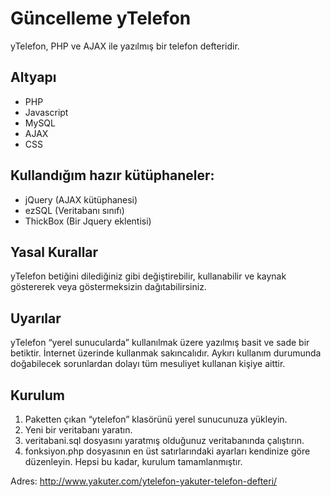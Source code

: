 Güncelleme
yTelefon
========

yTelefon, PHP ve AJAX ile yazılmış bir telefon defteridir.

## Altyapı
* PHP
* Javascript
* MySQL
* AJAX
* CSS

## Kullandığım hazır kütüphaneler:

* jQuery (AJAX kütüphanesi)
* ezSQL (Veritabanı sınıfı)
* ThickBox (Bir Jquery eklentisi)

## Yasal Kurallar
yTelefon betiğini dilediğiniz gibi değiştirebilir, kullanabilir ve kaynak göstererek veya göstermeksizin dağıtabilirsiniz.

## Uyarılar
yTelefon “yerel sunucularda” kullanılmak üzere yazılmış basit ve sade bir betiktir. İnternet üzerinde kullanmak sakıncalıdır. Aykırı kullanım durumunda doğabilecek sorunlardan dolayı tüm mesuliyet kullanan kişiye aittir.

## Kurulum
1. Paketten çıkan “ytelefon” klasörünü yerel sunucunuza yükleyin.
1. Yeni bir veritabanı yaratın.
2. veritabani.sql dosyasını yaratmış olduğunuz veritabanında çalıştırın.
3. fonksiyon.php dosyasının en üst satırlarındaki ayarları kendinize göre düzenleyin.
Hepsi bu kadar, kurulum tamamlanmıştır.

Adres: http://www.yakuter.com/ytelefon-yakuter-telefon-defteri/
